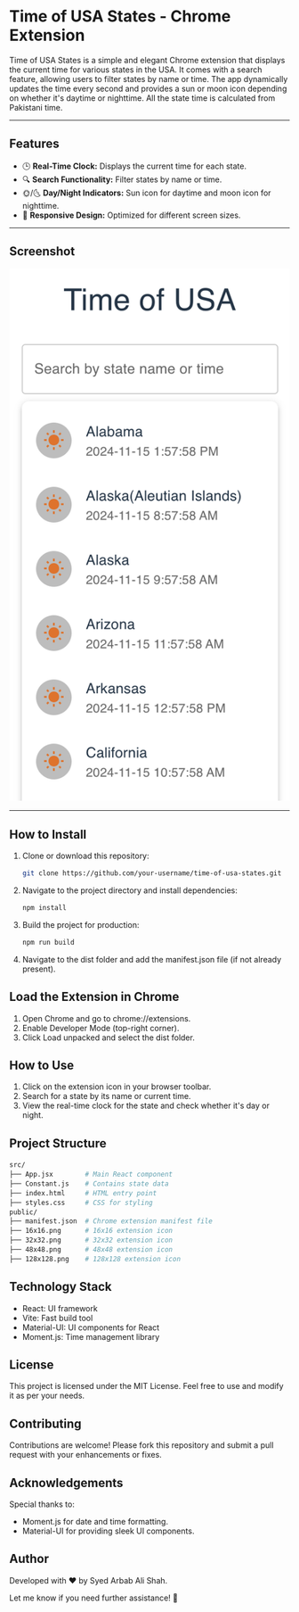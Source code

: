 # Time of USA States - Chrome Extension

Time of USA States is a simple and elegant Chrome extension that displays the current time for various states in the USA. It comes with a search feature, allowing users to filter states by name or time. The app dynamically updates the time every second and provides a sun or moon icon depending on whether it's daytime or nighttime.
All the state time is calculated from Pakistani time.

---

## Features
- 🕒 **Real-Time Clock:** Displays the current time for each state.
- 🔍 **Search Functionality:** Filter states by name or time.
- 🌞/🌜 **Day/Night Indicators:** Sun icon for daytime and moon icon for nighttime.
- 📱 **Responsive Design:** Optimized for different screen sizes.

---

## Screenshot

![Time of USA States Screenshot](./src/assets/Screenshot.png)

---

## How to Install
1. Clone or download this repository:
   ```bash
   git clone https://github.com/your-username/time-of-usa-states.git
   ```
2. Navigate to the project directory and install dependencies:
   ```bash
   npm install
   ```
3. Build the project for production:
   ```bash
   npm run build
   ```
4. Navigate to the dist folder and add the manifest.json file (if not already present).

## Load the Extension in Chrome
1. Open Chrome and go to chrome://extensions.
2. Enable Developer Mode (top-right corner).
3. Click Load unpacked and select the dist folder.

## How to Use
1. Click on the extension icon in your browser toolbar.
2. Search for a state by its name or current time.
3. View the real-time clock for the state and check whether it's day or night.

## Project Structure
```bash
src/
├── App.jsx        # Main React component
├── Constant.js    # Contains state data
├── index.html     # HTML entry point
├── styles.css     # CSS for styling
public/
├── manifest.json  # Chrome extension manifest file
├── 16x16.png      # 16x16 extension icon
├── 32x32.png      # 32x32 extension icon
├── 48x48.png      # 48x48 extension icon
├── 128x128.png    # 128x128 extension icon
```
## Technology Stack
- React: UI framework
- Vite: Fast build tool
- Material-UI: UI components for React
- Moment.js: Time management library

## License
This project is licensed under the MIT License. Feel free to use and modify it as per your needs.

## Contributing
Contributions are welcome! Please fork this repository and submit a pull request with your enhancements or fixes.

## Acknowledgements
Special thanks to:

- Moment.js for date and time formatting.
- Material-UI for providing sleek UI components.

## Author
Developed with ❤️ by Syed Arbab Ali Shah.


Let me know if you need further assistance! 🚀



